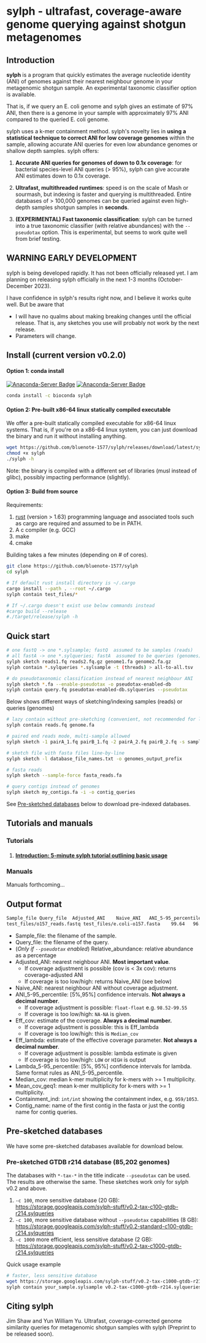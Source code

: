 # sylph -  ultrafast, coverage-aware genome querying against shotgun metagenomes 

## Introduction

**sylph** is a program that quickly estimates the average nucleotide identity (ANI) of genomes against their nearest neighbour genome in your metagenomic shotgun sample. An experimental taxonomic classifier option is available. 

That is, if we query an E. coli genome and sylph gives an estimate of 97% ANI, then there is a genome in your sample with approximately 97% ANI compared to the queried E. coli genome. 

sylph uses a k-mer containment method. sylph's novelty lies in **using a statistical technique to correct ANI for low coverage genomes** within the sample, allowing accurate ANI queries for even low abundance genomes or shallow depth samples. sylph offers:

1. **Accurate ANI queries for genomes of down to 0.1x coverage**: for bacterial species-level ANI queries (> 95%), sylph can give accurate ANI estimates down to 0.1x coverage.

2. **Ultrafast, multithreaded runtimes**: speed is on the scale of Mash or sourmash, but indexing is faster and querying is multithreaded. Entire databases of > 100,000 genomes can be queried against even high-depth samples shotgun samples in **seconds**.
   
3. **(EXPERIMENTAL) Fast taxonomic classification**: sylph can be turned into a true taxonomic classifier (with relative abundances) with the `--pseudotax` option. This is experimental, but seems to work quite well from brief testing.

## WARNING EARLY DEVELOPMENT

sylph is being developed rapidly. It has not been officially released yet. I am planning on releasing sylph officially in the next 1-3 months (October-December 2023).  

I have confidence in sylph's results right now, and I believe it works quite well. But be aware that 

- I will have no qualms about making breaking changes until the official release. That is, any sketches you use will probably not work by the next release. 
- Parameters will change. 

##  Install (current version v0.2.0)

#### Option 1: conda install 
[![Anaconda-Server Badge](https://anaconda.org/bioconda/sylph/badges/version.svg)](https://anaconda.org/bioconda/sylph)
[![Anaconda-Server Badge](https://anaconda.org/bioconda/sylph/badges/latest_release_date.svg)](https://anaconda.org/bioconda/sylph)

```sh
conda install -c bioconda sylph
```

#### Option 2: Pre-built x86-64 linux statically compiled executable

We offer a pre-built statically compiled executable for x86-64 linux systems. That is, if you're on a x86-64 linux system, you can just download the binary and run it without installing anything. 

```sh
wget https://github.com/bluenote-1577/sylph/releases/download/latest/sylph
chmod +x sylph
./sylph -h
```

Note: the binary is compiled with a different set of libraries (musl instead of glibc), possibly impacting performance (slightly).

#### Option 3: Build from source

Requirements:
1. [rust](https://www.rust-lang.org/tools/install) (version > 1.63) programming language and associated tools such as cargo are required and assumed to be in PATH.
2. A c compiler (e.g. GCC)
3. make
4. cmake

Building takes a few minutes (depending on # of cores).

```sh
git clone https://github.com/bluenote-1577/sylph
cd sylph

# If default rust install directory is ~/.cargo
cargo install --path . --root ~/.cargo
sylph contain test_files/*

# If ~/.cargo doesn't exist use below commands instead
#cargo build --release
#./target/release/sylph -h
```

## Quick start

```sh
# one fastQ -> one *.sylsample; fastQ  assumed to be samples (reads)
# all fastA -> one *.sylqueries; fastA  assumed to be queries (genomes)
sylph sketch reads1.fq reads2.fq.gz genome1.fa genome2.fa.gz
sylph contain *.sylqueries *.sylsample -t (threads) > all-to-all.tsv

# do pseudotaxonomic classification instead of nearest neighbour ANI
sylph sketch *.fa --enable-pseudotax -o pseudotax-enabled-db
sylph contain query.fq pseudotax-enabled-db.sylqueries --pseudotax 
```

Below shows different ways of sketching/indexing samples (reads) or queries (genomes)

```sh
# lazy contain without pre-sketching (convenient, not recommended for large files)
sylph contain reads.fq genome.fa

# paired end reads mode, multi-sample allowed
sylph sketch -1 pairA_1.fq pairB_1.fq -2 pairA_2.fq pairB_2.fq -s sample_prefix

# sketch file with fasta files line-by-line
sylph sketch -l database_file_names.txt -o genomes_output_prefix

# fasta reads
sylph sketch --sample-force fasta_reads.fa

# query contigs instead of genomes
sylph sketch my_contigs.fa -i -o contig_queries

```

See [Pre-sketched databases](#pre-databases) below to download pre-indexed databases. 

## Tutorials and manuals

### Tutorials

1. #### [Introduction: 5-minute sylph tutorial outlining basic usage](https://github.com/bluenote-1577/sylph/wiki/5%E2%80%90minute-sylph-tutorial)

### Manuals

Manuals forthcoming...

## Output format

```sh
Sample_file	Query_file	Adjusted_ANI	Naive_ANI	ANI_5-95_percentile	Eff_cov	Eff_lambda	Lambda_5-95_percentile	Median_cov	Mean_cov_geq1	Containment_ind Contig_name
test_files/o157_reads.fastq	test_files/e.coli-o157.fasta	99.64	96.02	99.51-99.85	0.374	0.374	0.35-0.39	1	1.188	5845/20554	NZ_CP017438.1 Escherichia coli O157:H7 strain 2159 chromosome, complete genome
```

- Sample_file: the filename of the sample.
- Query_file: the filename of the query.
- (*Only if `--pseudotax` enabled*) Relative_abundance: relative abundance as a percentage
- Adjusted_ANI: nearest neighbour ANI. **Most important value**.
    * If coverage adjustment is possible (cov is < 3x cov): returns coverage-adjusted ANI
    * If coverage is too low/high: returns Naive_ANI (see below)
- Naive_ANI: nearest neighbour ANI without coverage adjustment.
- ANI_5-95_percentile: [5%,95%] confidence intervals. **Not always a decimal number**.
   * If coverage adjustment is possible: `float-float` e.g. `98.52-99.55`
   * If coverage is too low/high: `NA-NA` is given. 
- Eff_cov: estimate of the coverage. **Always a decimal number.** 
    * If coverage adjustment is possible: this is Eff_lambda
    * If coverage is too low/high: this is `Median_cov`
- Eff_lambda: estimate of the effective coverage parameter. **Not always a decimal number**. 
    * If coverage adjustment is possible: lambda estimate is given
    * If coverage is too low/high: `LOW` or `HIGH` is output
- Lambda_5-95_percentile: [5%, 95%] confidence intervals for lambda. Same format rules as ANI_5-95_percentile.
- Median_cov: median k-mer multiplicity for k-mers with >= 1 multiplicity.
- Mean_cov_geq1: mean k-mer multiplicity for k-mers with >= 1 multiplicity.
- Containment_ind: `int/int` showing the containment index, e.g. `959/1053`.
- Contig_name: name of the first contig in the fasta or just the contig name for contig queries.

<a name="pre-databases"></a>
## Pre-sketched databases

We have some pre-sketched databases available for download below. 

### Pre-sketched GTDB r214 database (85,202 genomes)
The databases with `*-tax-*` in the title indicate `--pseudotax` can be used. The results are otherwise the same. These sketches work only for sylph v0.2 and above. 

1. `-c 100`, more sensitive database (20 GB): https://storage.googleapis.com/sylph-stuff/v0.2-tax-c100-gtdb-r214.sylqueries
2. `-c 100`, more sensitive database without `--pseudotax` capabilities (8 GB): https://storage.googleapis.com/sylph-stuff/v0.2-standard-c100-gtdb-r214.sylqueries
3. `-c 1000` more efficient, less sensitive database (2 GB): https://storage.googleapis.com/sylph-stuff/v0.2-tax-c1000-gtdb-r214.sylqueries

Quick usage example

```sh
# faster, less sensitive database
wget https://storage.googleapis.com/sylph-stuff/v0.2-tax-c1000-gtdb-r214.sylqueries
sylph contain your_sample.sylsample v0.2-tax-c1000-gtdb-r214.sylqueries -t 30 > results.tsv
```

## Citing sylph

Jim Shaw and Yun William Yu. Ultrafast, coverage-corrected genome similarity queries for metagenomic shotgun samples with sylph (Preprint to be released soon). 
